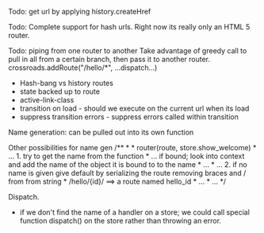 Todo: get url by applying history.createHref

  Todo: Complete support for hash urls. Right now its really only an HTML 5 router.

  Todo: piping from one router to another
      Take advantage of greedy call to pull in all from a certain branch, then pass it to another router.
      crossroads.addRoute("/hello/*", ...dispatch...)

  - Hash-bang vs history routes
  - state backed up to route
  - active-link-class
  - transition on load - should we execute on the current url when its load
  - suppress transition errors - suppress errors called within transition



  Name generation: can be pulled out into its own function

   Other possibilities for name gen
   /**
    *
    * router(route, store.show_welcome)
    *      ... 1. try to get the name from the function
    *      ... if bound; look into context and add the name of the object it is bound to to the name
    *      ...
    *      ... 2. if no name is given give default by serializing the route removing braces and / from from string
    *                  /hello/{id}/ ==> a route named hello_id
    *      ...
    *      ...
    */



Dispatch.
- if we don't find the name of a handler on a store; we could call special function dispatch() on the store rather than throwing an error.


